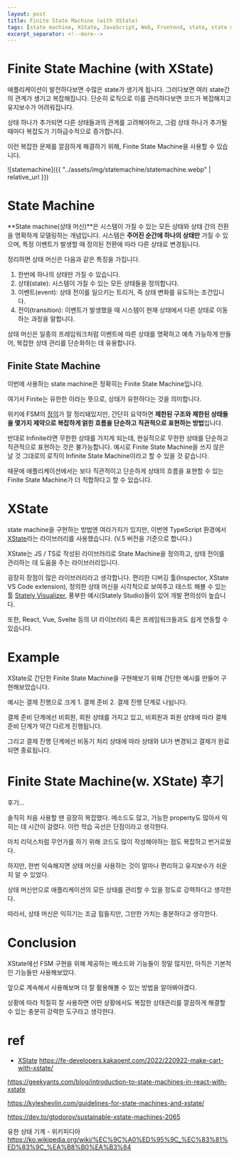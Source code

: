 ```yaml
---
layout: post
title: Finite State Machine (with XState)
tags: [state machine, XState, JavaScript, Web, Frontend, state, state management]
excerpt_separator: <!--more-->
---
```


# Finite State Machine (with XState)

애플리케이션이 발전하다보면 수많은 state가 생기게 됩니다. 그러다보면 여러 state간의 관계가 생기고 복잡해집니다. 단순히 로직으로 이를 관리하다보면 코드가 복잡해지고 유지보수가 어려워집니다.

상태 하나가 추가되면 다른 상태들과의 관계를 고려해야하고, 그럼 상태 하나가 추가될 때마다 복잡도가 기하급수적으로 증가합니다.

이런 복잡한 문제를 깔끔하게 해결하기 위해, Finite State Machine을 사용할 수 있습니다.

![statemachine]({{ "../assets/img/statemachine/statemachine.webp" | relative_url }})

<!--more-->

# State Machine

**State machine(상태 머신)**은 시스템이 가질 수 있는 모든 상태와 상태 간의 전환을 명확하게 모델링하는 개념입니다. 시스템은 **주어진 순간에 하나의 상태만** 가질 수 있으며, 특정 이벤트가 발생할 때 정의된 전환에 따라 다른 상태로 변경됩니다.

정리하면 상태 머신은 다음과 같은 특징을 가집니다.

1.  한번에 하나의 상태만 가질 수 있습니다.
2.  상태(state): 시스템이 가질 수 있는 모든 상태들을 정의합니다.
3.	이벤트(event): 상태 전이를 일으키는 트리거, 즉 상태 변화를 유도하는 조건입니다.
4.	전이(transition): 이벤트가 발생했을 때 시스템이 현재 상태에서 다른 상태로 이동하는 과정을 말합니다.

상태 머신은 일종의 프레임워크처럼 이벤트에 따른 상태를 명확하고 예측 가능하게 만들어, 복잡한 상태 관리를 단순화하는 데 유용합니다.

## Finite State Machine

이번에 사용하는 state machine은 정확히는 Finite State Machine입니다.

여기서 Finite는 유한한 이라는 뜻으로, 상태가 유한하다는 것을 의미합니다.

위키에 FSM의 [정의](https://ko.wikipedia.org/wiki/%EC%9C%A0%ED%95%9C_%EC%83%81%ED%83%9C_%EA%B8%B0%EA%B3%84)가 잘 정리돼있지만, 간단히 요약하면 **제한된 구조와 제한된 상태들을 몇가지 제약으로 복잡하게 얽힌 흐름을 단순하고 직관적으로 표현하는 방법**입니다.

반대로 Infinite라면 무한한 상태를 가지게 되는데, 현실적으로 무한한 상태를 단순하고 직관적으로 표현하는 것은 불가능합니다. 예시로 Finite State Machine을 쓰지 않은 날 것 그대로의 로직이 Infinite State Machine이라고 할 수 있을 것 같습니다.

때문에 애플리케이션에서는 보다 직관적이고 단순하게 상태의 흐름을 표현할 수 있는 Finite State Machine가 더 적합하다고 할 수 있습니다.

# XState

state machine을 구현하는 방법엔 여라가지가 있지만, 이번엔 TypeScript 환경에서 [XState](https://stately.ai/docs)라는 라이브러리를 사용했습니다. (V.5 버전을 기준으로 합니다.)

XState는 JS / TS로 작성된 라이브러리로 State Machine을 정의하고, 상태 전이를 관리하는 데 도움을 주는 라이브러리입니다.

굉장히 장점이 많은 라이브러리라고 생각합니다. 편리한 디버깅 툴(Inspector, XState VS Code extension), 정의한 상태 머신을 시각적으로 보여주고 테스트 해볼 수 있는 툴 [Stately Visualizer](https://stately.ai/viz), 풍부한 예시(Stately Studio)들이 있어 개발 편의성이 높습니다.

또한, React, Vue, Svelte 등의 UI 라이브러리 혹은 프레임워크들과도 쉽게 연동할 수 있습니다.

# Example

XState로 간단한 Finite State Machine을 구현해보기 위해 간단한 예시를 만들어 구현해보았습니다.

예시는 결제 진행으로 크게 1. 결제 준비 2. 결제 진행 단계로 나뉩니다.

결제 준비 단계에선 비회원, 회원 상태를 가지고 있고, 비회원과 회원 상태에 따라 결제 준비 단계가 약간 다르게 진행됩니다.

그리고 결제 진행 단계에선 비동기 처리 상태에 따라 상태와 UI가 변경되고 결제가 완료되면 종료됩니다.

# Finite State Machine(w. XState) 후기

후기...

솔직히 처음 사용할 땐 굉장히 복잡했다. 메소드도 많고, 가능한 property도 많아서 익히는 데 시간이 걸렸다. 이런 학습 곡선은 단점이라고 생각한다.

마치 리덕스처럼 무언가를 하기 위해 코드도 많이 작성해야하는 점도 복잡하고 번거로웠다.

하지만, 한번 익숙해지면 상태 머신을 사용하는 것이 얼마나 편리하고 유지보수가 쉬운지 알 수 있었다.

상태 머신만으로 애플리케이션의 모든 상태를 관리할 수 있을 정도로 강력하다고 생각한다.

따라서, 상태 머신은 익히기는 조금 힘들지만, 그만한 가치는 충분하다고 생각한다.

# Conclusion

XState에선 FSM 구현을 위해 제공하는 메소드와 기능들이 정말 많지만, 아직은 기본적인 기능들만 사용해보았다.

앞으로 계속해서 사용해보며 더 잘 활용해볼 수 있는 방법을 알아봐야겠다.

상황에 따라 적절히 잘 사용하면 어떤 상황에서도 복잡한 상태관리를 깔끔하게 해결할 수 있는 충분히 강력한 도구라고 생각한다.

# ref

- [XState](https://xstate.js.org/docs/)
https://fe-developers.kakaoent.com/2022/220922-make-cart-with-xstate/

https://geekyants.com/blog/introduction-to-state-machines-in-react-with-xstate

https://kyleshevlin.com/guidelines-for-state-machines-and-xstate/

https://dev.to/gtodorov/sustainable-xstate-machines-2065

유한 상태 기계 - 위키피디아 https://ko.wikipedia.org/wiki/%EC%9C%A0%ED%95%9C_%EC%83%81%ED%83%9C_%EA%B8%B0%EA%B3%84
